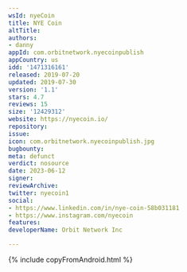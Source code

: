 ```yaml
---
wsId: nyeCoin
title: NYE Coin
altTitle: 
authors:
- danny
appId: com.orbitnetwork.nyecoinpublish
appCountry: us
idd: '1471316161'
released: 2019-07-20
updated: 2019-07-30
version: '1.1'
stars: 4.7
reviews: 15
size: '12429312'
website: https://nyecoin.io/
repository: 
issue: 
icon: com.orbitnetwork.nyecoinpublish.jpg
bugbounty: 
meta: defunct
verdict: nosource
date: 2023-06-12
signer: 
reviewArchive: 
twitter: nyecoin1
social:
- https://www.linkedin.com/in/nye-coin-58b031181
- https://www.instagram.com/nyecoin
features: 
developerName: Orbit Network Inc

---
```


{% include copyFromAndroid.html %}